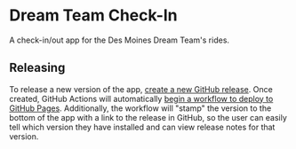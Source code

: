 # Dream Team Check-In

A check-in/out app for the Des Moines Dream Team's rides.

## Releasing

To release a new version of the app, [create a new GitHub release](https://github.com/DreamTeamDSM/DreamTeamCheckIn/releases). Once created, GitHub Actions will automatically [begin a workflow to deploy to GitHub Pages](https://github.com/DreamTeamDSM/DreamTeamCheckIn/actions/workflows/release-github-pages.yml). Additionally, the workflow will "stamp" the version to the bottom of the app with a link to the release in GitHub, so the user can easily tell which version they have installed and can view release notes for that version.